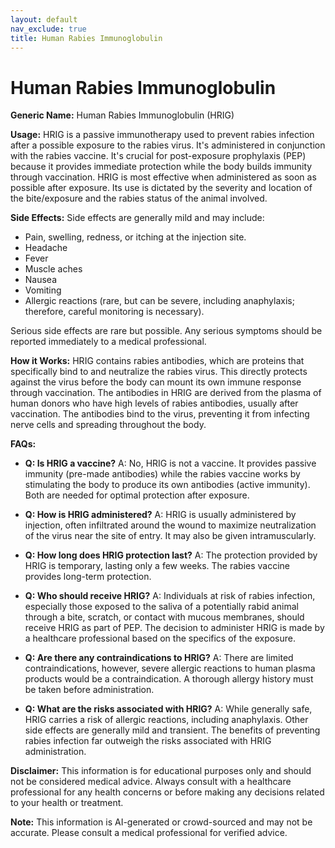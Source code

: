 ```yaml
---
layout: default
nav_exclude: true
title: Human Rabies Immunoglobulin
---
```


# Human Rabies Immunoglobulin

**Generic Name:** Human Rabies Immunoglobulin (HRIG)

**Usage:**  HRIG is a passive immunotherapy used to prevent rabies infection after a possible exposure to the rabies virus.  It's administered in conjunction with the rabies vaccine.  It's crucial for post-exposure prophylaxis (PEP) because it provides immediate protection while the body builds immunity through vaccination. HRIG is most effective when administered as soon as possible after exposure.  Its use is dictated by the severity and location of the bite/exposure and the rabies status of the animal involved.

**Side Effects:** Side effects are generally mild and may include:

* Pain, swelling, redness, or itching at the injection site.
* Headache
* Fever
* Muscle aches
* Nausea
* Vomiting
* Allergic reactions (rare, but can be severe, including anaphylaxis; therefore, careful monitoring is necessary).

Serious side effects are rare but possible.  Any serious symptoms should be reported immediately to a medical professional.

**How it Works:** HRIG contains rabies antibodies, which are proteins that specifically bind to and neutralize the rabies virus.  This directly protects against the virus before the body can mount its own immune response through vaccination.  The antibodies in HRIG are derived from the plasma of human donors who have high levels of rabies antibodies, usually after vaccination.  The antibodies bind to the virus, preventing it from infecting nerve cells and spreading throughout the body.

**FAQs:**

* **Q: Is HRIG a vaccine?** A: No, HRIG is not a vaccine.  It provides passive immunity (pre-made antibodies) while the rabies vaccine works by stimulating the body to produce its own antibodies (active immunity). Both are needed for optimal protection after exposure.

* **Q: How is HRIG administered?** A: HRIG is usually administered by injection, often infiltrated around the wound to maximize neutralization of the virus near the site of entry.  It may also be given intramuscularly.

* **Q: How long does HRIG protection last?** A: The protection provided by HRIG is temporary, lasting only a few weeks.  The rabies vaccine provides long-term protection.

* **Q: Who should receive HRIG?** A: Individuals at risk of rabies infection, especially those exposed to the saliva of a potentially rabid animal through a bite, scratch, or contact with mucous membranes, should receive HRIG as part of PEP.  The decision to administer HRIG is made by a healthcare professional based on the specifics of the exposure.

* **Q: Are there any contraindications to HRIG?** A:  There are limited contraindications, however, severe allergic reactions to human plasma products would be a contraindication. A thorough allergy history must be taken before administration.

* **Q: What are the risks associated with HRIG?** A: While generally safe, HRIG carries a risk of allergic reactions, including anaphylaxis.  Other side effects are generally mild and transient.  The benefits of preventing rabies infection far outweigh the risks associated with HRIG administration.


**Disclaimer:** This information is for educational purposes only and should not be considered medical advice. Always consult with a healthcare professional for any health concerns or before making any decisions related to your health or treatment.


**Note:** This information is AI-generated or crowd-sourced and may not be accurate. Please consult a medical professional for verified advice.